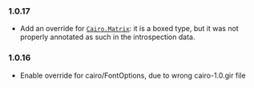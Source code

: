 ### 1.0.17

+ Add an override for [`Cairo.Matrix`](https://hackage.haskell.org/package/gi-cairo/docs/GI-Cairo-Structs-Matrix.html): it is a boxed type, but it was not properly annotated as such in the introspection data.

### 1.0.16

+ Enable override for cairo/FontOptions, due to wrong cairo-1.0.gir file 



